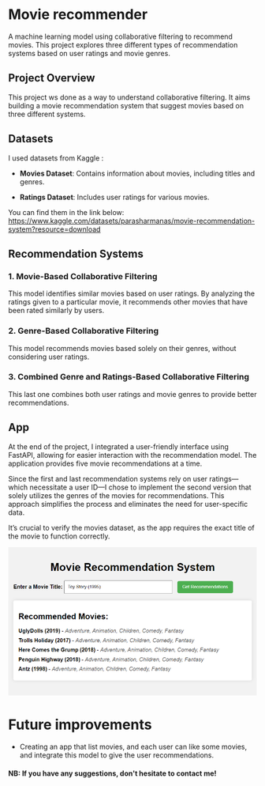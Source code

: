 # Movie recommender
A machine learning model using collaborative filtering to recommend movies. This project explores three different types of recommendation systems based on user ratings and movie genres.

## Project Overview
This project ws done as a way to understand collaborative filtering. It aims building a movie recommendation system that suggest movies based on three different systems.

## Datasets
I used datasets from Kaggle :
- **Movies Dataset**: Contains information about movies, including titles and genres.

- **Ratings Dataset**: Includes user ratings for various movies.

You can find them in the link below:
https://www.kaggle.com/datasets/parasharmanas/movie-recommendation-system?resource=download

## Recommendation Systems

### 1. Movie-Based Collaborative Filtering
This model identifies similar movies based on user ratings. By analyzing the ratings given to a particular movie, it recommends other movies that have been rated similarly by users.

### 2. Genre-Based Collaborative Filtering
This model recommends movies based solely on their genres, without considering user ratings. 

### 3. Combined Genre and Ratings-Based Collaborative Filtering
This last one combines both user ratings and movie genres to provide better recommendations.

## App
At the end of the project, I integrated a user-friendly interface using FastAPI, allowing for easier interaction with the recommendation model. The application provides five movie recommendations at a time.

Since the first and last recommendation systems rely on user ratings—which necessitate a user ID—I chose to implement the second version that solely utilizes the genres of the movies for recommendations. This approach simplifies the process and eliminates the need for user-specific data.

It’s crucial to verify the movies dataset, as the app requires the exact title of the movie to function correctly.


![alt text](image.png)

# Future improvements
- Creating an app that list movies, and each user can like some movies, and integrate this model to give the user recommendations.


#### NB: If you have any suggestions, don't hesitate to contact me! 